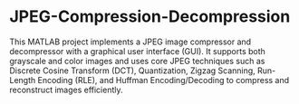 # JPEG-Compression-Decompression
This MATLAB project implements a JPEG image compressor and decompressor with a graphical user interface (GUI). It supports both grayscale and color images and uses core JPEG techniques such as Discrete Cosine Transform (DCT), Quantization, Zigzag Scanning, Run-Length Encoding (RLE), and Huffman Encoding/Decoding to compress and reconstruct images efficiently.
